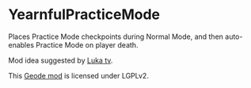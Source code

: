 # YearnfulPracticeMode
Places <cj>Practice Mode</c> <c-00FF00>checkpoints</c> during <cg>Normal Mode</c>, and then <c-00ff00>auto-enables</c> <cj>Practice Mode</c> on player death.

Mod idea suggested by [Luka tv](<https://discord.com/users/267009887190384651>).

This [Geode mod](https://geode-sdk.org) is licensed under LGPLv2.